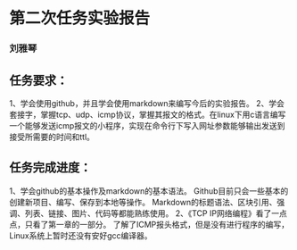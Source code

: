 # 第二次任务实验报告
### 刘雅琴
## 任务要求：
1、学会使用github，并且学会使用markdown来编写今后的实验报告。
2、学会套接字，掌握tcp、udp、icmp协议，掌握其报文的格式。在linux下用c语言编写一个能够发送icmp报文的小程序，实现在命令行下写入网址参数能够输出发送到接受所需要的时间和ttl。
## 任务完成进度：
1、学会github的基本操作及markdown的基本语法。
Github目前只会一些基本的创建新项目、编写、保存到本地等操作。
Markdown的标题语法、区块引用、强调、列表、链接、图片、代码等都能熟练使用。
2、《TCP IP网络编程》看了一点点，只看了第一章的一部分。
了解了ICMP报头格式，但是没有进行程序的编写，Linux系统上暂时还没有安好gcc编译器。
